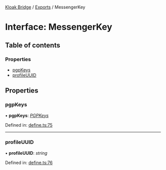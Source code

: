 [Kloak Bridge](../README.md) / [Exports](../modules.md) / MessengerKey

# Interface: MessengerKey

## Table of contents

### Properties

- [pgpKeys](messengerkey.md#pgpkeys)
- [profileUUID](messengerkey.md#profileuuid)

## Properties

### pgpKeys

• **pgpKeys**: [*PGPKeys*](pgpkeys.md)

Defined in: [define.ts:75](https://github.com/CoNET-project/kloak-bridge/blob/19e1a59/src/define.ts#L75)

___

### profileUUID

• **profileUUID**: *string*

Defined in: [define.ts:76](https://github.com/CoNET-project/kloak-bridge/blob/19e1a59/src/define.ts#L76)
